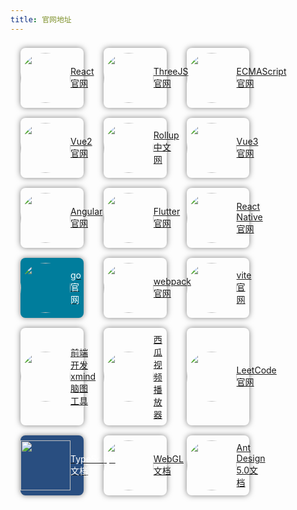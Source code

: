 ```yaml
---
title: 官网地址
---
```


<ul class="program">
    <li>
        <a href="https://react.zcopy.site/">
            <img src="http://leexiaop.github.io/statics/ibadgers/program/react.png" />
            <span>React官网</span>
        </a>
    </li>
    <li>
        <a href="https://threejs.org/">
            <img src="https://threejs.org/files/favicon.ico" />
            <span>ThreeJS官网</span>
        </a>
    </li>
    <li>
        <a href="https://ecma262.docschina.org/">
            <img src="https://ecma262.docschina.org/img/ecma-logo.svg" />
            <span>ECMAScript官网</span>
        </a>
    </li>
    <li>
        <a href="https://v2.cn.vuejs.org/">
            <img src="http://leexiaop.github.io/statics/ibadgers/program/vue.svg" />
            <span>Vue2官网</span>
        </a>
    </li>
    <li>
        <a href="https://www.rollupjs.com/">
            <img src="https://www.rollupjs.com/img/favicon.png" />
            <span>Rollup中文网</span>
        </a>
    </li>
    <li>
        <a href="https://cn.vuejs.org/">
            <img src="http://leexiaop.github.io/statics/ibadgers/program/vue.svg" />
            <span>Vue3官网</span>
        </a>
    </li>
    <li>
        <a href="https://angular.cn/">
            <img src="https://angular.cn/assets/images/logos/angular/angular.svg" />
            <span>Angular官网</span>
        </a>
    </li>
    <li>
        <a href="https://flutter.cn/">
            <img src="https://flutter.cn/assets/images/cn/flutter-cn-logo.png" />
            <span>Flutter官网</span>
        </a>
    </li>
    <li>
        <a href="https://www.reactnative.cn/">
            <img src="http://leexiaop.github.io/statics/ibadgers/program/react.png" />
            <span>React Native官网</span>
        </a>
    </li>
    <li style="background: #007d9c;">
        <a href="https://golang.google.cn/">
            <img src="https://golang.google.cn/images/go-logo-white.svg" />
            <span style="color: #FFF;">go官网</span>
        </a>
    </li>
    <li>
        <a href="https://www.webpackjs.com/">
            <img src="https://docschina.org/static/logo/webpack-offical.svg" />
            <span>webpack官网</span>
        </a>
    </li>
    <li>
        <a href="https://cn.vitejs.dev/">
            <img src="https://cn.vitejs.dev/logo-with-shadow.png" />
            <span>vite官网</span>
        </a>
    </li>
    <li>
        <a href="https://gojs.net/">
            <img src="http://leexiaop.github.io/statics/ibadgers//program/gojs.png" />
            <span>前端开发xmind脑图工具</span>
        </a>
    </li>
    <li>
        <a href="https://h5player.bytedance.com/">
            <img src="https://docschina.org/static/logo/xgplayer.png" />
            <span>西瓜视频播放器</span>
        </a>
    </li>
    <li>
        <a href="https://leetcode.cn/">
            <img src="https://static.leetcode-cn.com/cn-frontendx-assets/production/_next/static/images/logo-ff2b712834cf26bf50a5de58ee27bcef.png" />
            <span>LeetCode官网</span>
        </a>
    </li>
    <li style="background: #294E80;">
        <a href="https://www.tslang.cn/">
            <img style="border-radius: 0;" src="https://www.tslang.cn/assets/images/logo_nocircle.svg" />
            <span style="color: #fff;">TypeScript文档</span>
        </a>
    </li>
    <li>
        <a href="https://webglfundamentals.org/">
            <img src="https://webglfundamentals.org/webgl/lessons/resources/rss-icon.svg" />
            <span>WebGL文档</span>
        </a>
    </li>
    <li>
        <a href="https://ant.design/">
            <img src="https://gw.alipayobjects.com/zos/rmsportal/KDpgvguMpGfqaHPjicRK.svg" />
            <span>Ant Design 5.0文档</span>
        </a>
    </li>
</ul>

<style>
    ul.program {
        margin: 0;
        padding: 0;
        display: flex;
        justify-content: flex-start;
        flex-wrap: wrap;
    }
    ul.program > li {
        width: 20%;
        margin: 8px 16px;
        border-radius: 8px;
        list-style: none;
        box-shadow: 0 0 10px 0px rgba(0,0,0,0.5);
        padding: 8px 0;
        display: flex;
        flex-direction: column;
        align-items: center;
    }
    ul.program > li > a {
        display: block;
        width: 100%;
        height: 100%;
        display: flex;
        flex-direction: row;
        justify-content: space-around;
        align-items: center;
        cursor: pointer;
    }
    ul.program > li > a:hover {
        text-decoration: none;
        opacity: 1;
    }
    ul.program > li > a > img {
        display: block;
        width: 5rem;
        height: auto;
        border-radius: 50%;
    }
</style>
